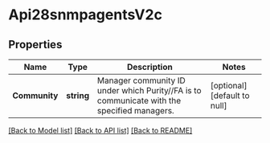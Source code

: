 # Api28snmpagentsV2c

## Properties
Name | Type | Description | Notes
------------ | ------------- | ------------- | -------------
**Community** | **string** | Manager community ID under which Purity//FA is to communicate with the specified managers. | [optional] [default to null]

[[Back to Model list]](../README.md#documentation-for-models) [[Back to API list]](../README.md#documentation-for-api-endpoints) [[Back to README]](../README.md)

